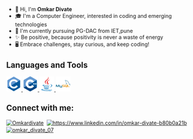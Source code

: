 - 👋 Hi, I'm <b>Omkar Divate</b>
- 🎓 I'm a Computer Engineer, interested in coding and emerging technologies
- 🔭 I'm currently pursuing PG-DAC from IET,pune
- ✨ Be positive, because positivity is never a waste of energy
- 🖥️ Embrace challenges, stay curious, and keep coding!


<h2>Languages and Tools</h2>
<a href="https://www.cprogramming.com/" target="_blank" rel="noreferrer"> <img src="https://raw.githubusercontent.com/devicons/devicon/master/icons/c/c-original.svg" alt="c" width="40" height="40"/> </a>  
<a href="https://www.w3schools.com/cpp/" target="_blank" rel="noreferrer"> <img src="https://raw.githubusercontent.com/devicons/devicon/master/icons/cplusplus/cplusplus-original.svg" alt="cplusplus" width="40" height="40"/> </a>  
<a href="https://www.java.com" target="_blank" rel="noreferrer"> <img src="https://raw.githubusercontent.com/devicons/devicon/master/icons/java/java-original.svg" alt="java" width="40" height="40"/> </a>  
<a href="https://www.mysql.com/" target="_blank" rel="noreferrer"> <img src="https://raw.githubusercontent.com/devicons/devicon/master/icons/mysql/mysql-original-wordmark.svg" alt="mysql" width="40" height="40"/> </a>


<h2 align="left">Connect with me:</h2>
<a href="https://github.com/Omkardivate" target="blank"><img align="center" src="https://blog.geekhunter.com.br/wp-content/uploads/2017/08/github-768x384.png" alt="Omkardivate" height="30" width="60" /></a>&nbsp
<a href="https://www.linkedin.com/in/omkar-divate-b80b0a21b" target="blank"><img align="center" src="https://www.socialmediabutterflyblog.com/wp-content/uploads/sites/567/2019/02/linkedin-660x495.jpg" alt="https://www.linkedin.com/in/omkar-divate-b80b0a21b" height="40" width="60" /></a>
<a href="https://instagram.com/omkar_divate_07" target="blank"><img align="center" src="https://raw.githubusercontent.com/rahuldkjain/github-profile-readme-generator/master/src/images/icons/Social/instagram.svg" alt="omkar_divate_07" height="30" width="40" /></a>

   
 
   
 





<!--
**Omkardivate/Omkardivate** is a ✨ _special_ ✨ repository because its `README.md` (this file) appears on your GitHub profile.

Here are some ideas to get you started:

- 🔭 I’m currently working on ...
- 🌱 I’m currently learning ...
- 👯 I’m looking to collaborate on ...
- 🤔 I’m looking for help with ...
- 💬 Ask me about ...
- 📫 How to reach me: ...
- 😄 Pronouns: ...
- ⚡ Fun fact: ...
-->
